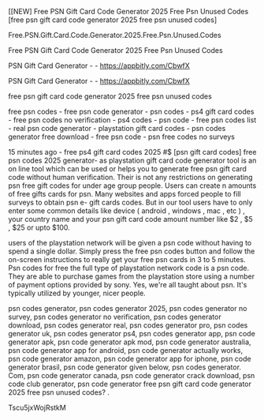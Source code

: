 [[NEW] Free PSN Gift Card Code Generator 2025 Free Psn Unused Codes [free psn gift card code generator 2025 free psn unused codes]

Free.PSN.Gift.Card.Code.Generator.2025.Free.Psn.Unused.Codes

Free PSN Gift Card Code Generator 2025 Free Psn Unused Codes

PSN Gift Card Generator - - https://appbitly.com/CbwfX


PSN Gift Card Generator - - https://appbitly.com/CbwfX


free psn gift card code generator 2025 free psn unused codes

free psn codes - free psn code generator - psn codes - ps4 gift card codes - free psn codes no verification - ps4 codes - psn code - free psn codes list - real psn code generator - playstation gift card codes - psn codes generator free download - free psn code - psn free codes no surveys

15 minutes ago - free ps4 gift card codes 2025 #$ [psn gift card codes] free psn codes 2025 generator- as playstation gift card code generator tool is an on line tool which can be used or helps you to generate free psn gift card code without human verification. Their is not any restrictions on generating psn free gift codes for under age group people. Users can create n amounts of free gifts cards for psn. Many websites and apps forced people to fill surveys to obtain psn e- gift cards codes. But in our tool users have to only enter some common details like  device ( android , windows , mac , etc ) , your country name and your psn gift card code amount number like  $2 , $5 , $25 or upto $100.

users of the playstation network will be given a psn code without having to spend a single dollar. Simply press the free psn codes button and follow the on-screen instructions to really get your free psn cards in 3 to 5 minutes. Psn codes for free the full type of playstation network code is a psn code. They are able to purchase games from the playstation store using a number of payment options provided by sony. Yes, we're all taught about psn. It's typically utilized by younger, nicer people.

psn codes generator, psn codes generator 2025, psn codes generator no survey, psn codes generator no verification, psn codes generator download, psn codes generator real, psn codes generator pro, psn codes generator uk, psn codes generator ps4, psn codes generator app, psn code generator apk, psn code generator apk mod, psn code generator australia, psn code generator app for android, psn code generator actually works, psn code generator amazon, psn code generator app for iphone, psn code generator brasil, psn code generator given below, psn codes generator. Com, psn code generator canada, psn code generator crack download, psn code club generator, psn code generator free psn gift card code generator 2025 free psn unused codes? .

Tscu5jxWojRstkM

